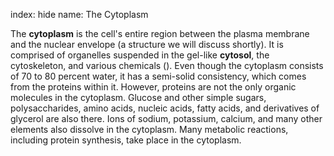 index: hide
name: The Cytoplasm

The  **cytoplasm** is the cell's entire region between the plasma membrane and the nuclear envelope (a structure we will discuss shortly). It is comprised of organelles suspended in the gel-like  **cytosol**, the cytoskeleton, and various chemicals (). Even though the cytoplasm consists of 70 to 80 percent water, it has a semi-solid consistency, which comes from the proteins within it. However, proteins are not the only organic molecules in the cytoplasm. Glucose and other simple sugars, polysaccharides, amino acids, nucleic acids, fatty acids, and derivatives of glycerol are also there. Ions of sodium, potassium, calcium, and many other elements also dissolve in the cytoplasm. Many metabolic reactions, including protein synthesis, take place in the cytoplasm.
